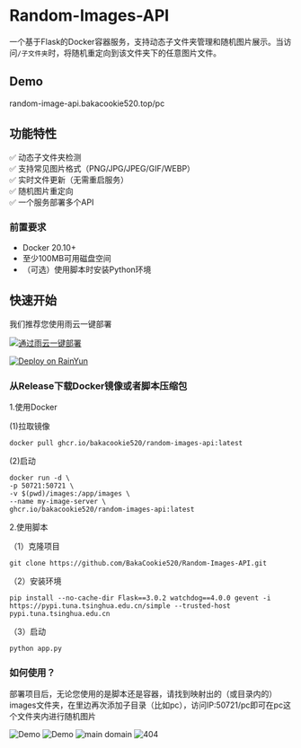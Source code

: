 # Random-Images-API


一个基于Flask的Docker容器服务，支持动态子文件夹管理和随机图片展示。当访问`/子文件夹`时，将随机重定向到该文件夹下的任意图片文件。

## Demo

random-image-api.bakacookie520.top/pc

## 功能特性

✅ 动态子文件夹检测  
✅ 支持常见图片格式（PNG/JPG/JPEG/GIF/WEBP）  
✅ 实时文件更新（无需重启服务）  
✅ 随机图片重定向  
✅ 一个服务部署多个API

### 前置要求
- Docker 20.10+
- 至少100MB可用磁盘空间
- （可选）使用脚本时安装Python环境

## 快速开始

我们推荐您使用雨云一键部署

[![通过雨云一键部署](https://rainyun-apps.cn-nb1.rains3.com/materials/deploy-on-rainyun-cn.svg)](https://app.rainyun.com/apps/rca/store/6218?ref=543098)

[![Deploy on RainYun](https://rainyun-apps.cn-nb1.rains3.com/materials/deploy-on-rainyun-en.svg)](https://app.rainyun.com/apps/rca/store/6218?ref=543098)

### 从Release下载Docker镜像或者脚本压缩包

1.使用Docker

  (1)拉取镜像
  
    docker pull ghcr.io/bakacookie520/random-images-api:latest 
     
  (2)启动
  
    docker run -d \
    -p 50721:50721 \
    -v $(pwd)/images:/app/images \
    --name my-image-server \
    ghcr.io/bakacookie520/random-images-api:latest

  
2.使用脚本  

  （1）克隆项目

    git clone https://github.com/BakaCookie520/Random-Images-API.git

  （2）安装环境  

    pip install --no-cache-dir Flask==3.0.2 watchdog==4.0.0 gevent -i https://pypi.tuna.tsinghua.edu.cn/simple --trusted-host pypi.tuna.tsinghua.edu.cn 

  （3）启动  

    python app.py 

### 如何使用？  

部署项目后，无论您使用的是脚本还是容器，请找到映射出的（或目录内的）images文件夹，在里边再次添加子目录（比如pc），访问IP:50721/pc即可在pc这个文件夹内进行随机图片  

![Demo](https://vip.123pan.cn/1815812033/yk6baz03t0n000d7w33gztylj6ousn5aDIYPAIYPDqawDvxPAdQOAY==.png)
![Demo](https://vip.123pan.cn/1815812033/yk6baz03t0m000d7w33g8h9k66nw0ly9DIYPAIYPDqawDvxPAdQOAY==.png)
![main domain](https://vip.123pan.cn/1815812033/ymjew503t0m000d7w32xqlzu1o3n0tkrDIYPAIYPDqawDvxPAdQOAY==.png)
![404](https://vip.123pan.cn/1815812033/ymjew503t0n000d7w32y5tueh6fq0lrlDIYPAIYPDqawDvxPAdQOAY==.png)

  


